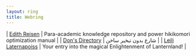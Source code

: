```yaml
---
layout: ring
title: Webring
---
```


| [Edith Reisen](http://reisen.netlify.app/) | Para-academic knowledge repository and power hikikomori optimization manual |
| [Don's Directory](http://dons.directory/) | شارع بدون تبخير ساخن |
| [Leili Laternapoiss](https://leili.netlify.app/) | Your entry into the magical Enlightenment of Lanternland! |